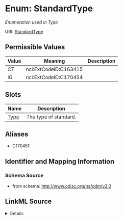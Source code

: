 # Enum: StandardType




_Enumeration used in Type_



URI: [StandardType](StandardType)

## Permissible Values

| Value | Meaning | Description |
| --- | --- | --- |
| CT | nci:ExtCodeID:C163415 |  |
| IG | nci:ExtCodeID:C170454 |  |




## Slots

| Name | Description |
| ---  | --- |
| [Type](Type.md) | The type of standard. |




## Aliases


* C170451



## Identifier and Mapping Information







### Schema Source


* from schema: http://www.cdisc.org/ns/odm/v2.0




## LinkML Source

<details>
```yaml
name: StandardType
conforms_to: nci:ExtCodeID:C170451
description: Enumeration used in Type
from_schema: http://www.cdisc.org/ns/odm/v2.0
aliases:
- C170451
rank: 1000
code_set: nci:ExtCodeID
permissible_values:
  CT:
    text: CT
    meaning: nci:ExtCodeID:C163415
    is_a: StandardType
  IG:
    text: IG
    meaning: nci:ExtCodeID:C170454
    is_a: StandardType

```
</details>
